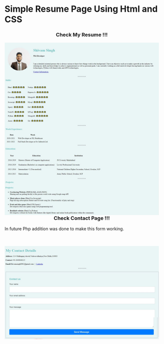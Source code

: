 # Simple Resume Page Using Html and CSS
<h3 align="center">Check My Resume !!!</h3>

<img align="right" src="https://github.com/shivam8962/Resume/blob/main/images/1.JPG">
<img align="right" src="https://github.com/shivam8962/Resume/blob/main/images/2.JPG">
<img align="right" src="https://github.com/shivam8962/Resume/blob/main/images/3.JPG">

<h3 align="center">Check Contact Page !!!</h3>

<p>In future Php addition was done to make this form working.</p><br><br>
<img align="right" src="https://github.com/shivam8962/Resume/blob/main/images/4.JPG">
<img align="right" src="https://github.com/shivam8962/Resume/blob/main/images/5.JPG">


